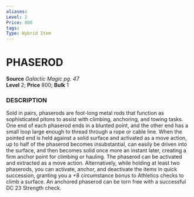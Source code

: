 ```yaml
---
aliases: 
Level: 2 
Price: 800
tags: 
Type: Hybrid Item
---
```

# PHASEROD
**Source** _Galactic Magic pg. 47_  
**Level** 2; **Price** 800; **Bulk** 1

### DESCRIPTION

Sold in pairs, phaserods are foot-long metal rods that function as sophisticated pitons to assist with climbing, anchoring, and towing tasks. One end of each phaserod ends in a blunted point, and the other end has a small loop large enough to thread through a rope or cable line. When the pointed end is held against a solid surface and activated as a move action, up to half of the phaserod becomes insubstantial, can easily be driven into the surface, and then becomes solid once more an instant later, creating a firm anchor point for climbing or hauling. The phaserod can be activated and extracted as a move action. Alternatively, while holding at least two phaserods, you can activate, anchor, and deactivate the items in quick succession, granting you a +8 circumstance bonus to Athletics checks to climb a surface. An anchored phaserod can be torn free with a successful DC 23 Strength check.